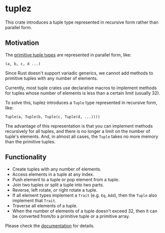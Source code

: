 # tuplez

This crate introduces a tuple type represented in recursive form rather than parallel form.

## Motivation

The [primitive tuple types](https://doc.rust-lang.org/std/primitive.tuple.html) are represented in parallel form, like:

```text
(a, b, c, d ...)
```

Since Rust doesn't support variadic generics, we cannot add methods to primitive tuples with any number of elements.

Currently, most tuple crates use declarative macros to implement methods for tuples whose number of elements is less than
a certain limit (usually 32).

To solve this, tuplez introduces a `Tuple` type represented in recursive form, like:

```text
Tuple(a, Tuple(b, Tuple(c, Tuple(d, ...))))
```

The advantage of this representation is that you can implement methods recursively for all tuples,
and there is no longer a limit on the number of tuple's elements. And, in almost all cases, the `Tuple` takes no more memory than
the primitive tuples.

## Functionality

* Create tuples with any number of elements.
* Access elements in a tuple at any index.
* Push element to a tuple or pop element from a tuple.
* Join two tuples or split a tuple into two parts.
* Reverse, left rotate, or right rotate a tuple.
* If all element types implement a `Trait` (e.g. `Eq`, `Add`), then the `Tuple` also implement that `Trait`.
* Traverse all elements of a tuple.
* When the number of elements of a tuple doesn't exceed 32, then it can be converted from/to a primitive tuple or a primitive array.

Please check the [documentation](https://docs.rs/tuple) for details.

